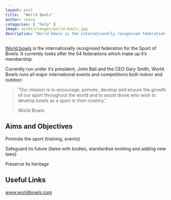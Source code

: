 ```yaml
---
layout: post
title:  "World Bowls"
author: reece
categories: [ "help" ]
image: assets/images/world-bowls.jpg
description: "World bowls is the internationally recognised federation for the Sport of Bowls. It currently looks after the 54 federations which make up it’s membership."
---
```


<a href="www.worldbowls.com">World bowls</a> is the internationally recognised federation for the Sport of Bowls. It currently looks after the 54 federations which make up it’s membership.

Currently run under it’s president, John Ball and the CEO Gary Smith, World Bowls runs all major international events and competitions both indoor and outdoor.

> "Our mission is to encourage, pomote, develop and ensure the growth of our sport throughout the world and to assist those who wish to develop bowls as a sport in their country."
>
> World Bowls

## Aims and Objectives
Promote the sport (training, events)

Safeguard its future (liaise with bodies, standardise existing and adding new laws)

Preserve its heritage

## Useful Links
www.worldbowls.com
